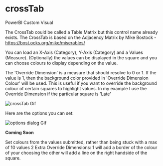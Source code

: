 # crossTab
PowerBI Custom Visual

The CrossTab could be called a Table Matrix but this control name already exists.
The CrossTab is based on the Adjacency Matrix by Mike Bostock - https://bost.ocks.org/mike/miserables/

You can load an X-Axis (Category), Y-Axis (Category) and a Values (Measure). (Optionally) the values can be displayed in the square and you can choose colours to display depending on the value. 

The 'Override Dimension' is a measure that should resolve to 0 or 1. If the value is 1, then the background color provided in 'Override Dimension Colour' will be used. This is useful if you want to override the background colour of certain squares to highlight values. In my example I use the Override Dimension if the particular square is 'Late'

![crossTab Gif](http://i.giphy.com/l0MYP5WCl1rg1hNyU.gif)

Here are the options you can set:

![options dialog Gif](http://i.giphy.com/l0MYzhvGG98jslu1i.gif)

**Coming Soon**

Set colours from the values submitted, rather than being stuck with a max of 10 values
2 Extra Override Dimensions:
1 will add a border of the colour of your choosing the other will add a line on the right handside of the square.
